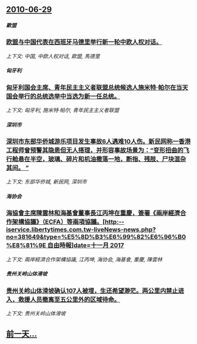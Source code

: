 ## [2010-06-29](/news/2010/06/29/index.md)

##### 歐盟
### [ 欧盟与中国代表在西班牙马德里举行新一轮中欧人权对话。](/news/2010/06/29/欧盟与中国代表在西班牙马德里举行新一轮中欧人权对话.md)
_上下文: 中国, 中欧人权对话, 歐盟, 馬德里_

##### 匈牙利
### [ 匈牙利国会主席、青年民主主义者联盟总统候选人施米特·帕尔在当天国会举行的总统选举中当选为新一任总统。](/news/2010/06/29/匈牙利国会主席-青年民主主义者联盟总统候选人施米特-帕尔在当天国会举行的总统选举中当选为新一任总统.md)
_上下文: 匈牙利, 施米特·帕尔, 青年民主主义者联盟_

##### 深圳市
### [ 深圳市东部华侨城游乐项目发生事故6人遇难10人伤。新民网称一香港工程师曾预警其隐患但无人搭理，并形容事故场景为：“变形扭曲的飞行舱悬在半空，玻璃、碎片和机油撒落一地，断指、残肢、尸块混杂其间。 ”](/news/2010/06/29/深圳市东部华侨城游乐项目发生事故6人遇难10人伤-新民网称一香港工程师曾预警其隐患但无人搭理-并形容事故场景为-变形.md)
_上下文: 东部华侨城, 新民网, 深圳市_

##### 海协会
### [ 海協會主席陳雲林和海基會董事長江丙坤在重慶，簽署《兩岸經濟合作架構協議》（ECFA）等兩項協議。[http:--iservice.libertytimes.com.tw-liveNews-news.php?no=381649&type=%E5%8D%B3%E6%99%82%E6%96%B0%E8%81%9E 自由時報]date=十一月 2017 ](/news/2010/06/29/海協會主席陳雲林和海基會董事長江丙坤在重慶-簽署-兩岸經濟合作架構協議-ECFA-等兩項協議-http-ise.md)
_上下文: 兩岸經濟合作架構協議, 江丙坤, 海协会, 海基會, 重慶, 陳雲林_

##### 贵州关岭山体滑坡
### [ 贵州关岭山体滑坡确认107人被埋，生还希望渺茫。两公里内禁止进入，救援人员撤离至五公里外的区域待命。 ](/news/2010/06/29/贵州关岭山体滑坡确认107人被埋-生还希望渺茫-两公里内禁止进入-救援人员撤离至五公里外的区域待命.md)
_上下文: 贵州关岭山体滑坡_

## [前一天...](/news/2010/06/28/index.md)

